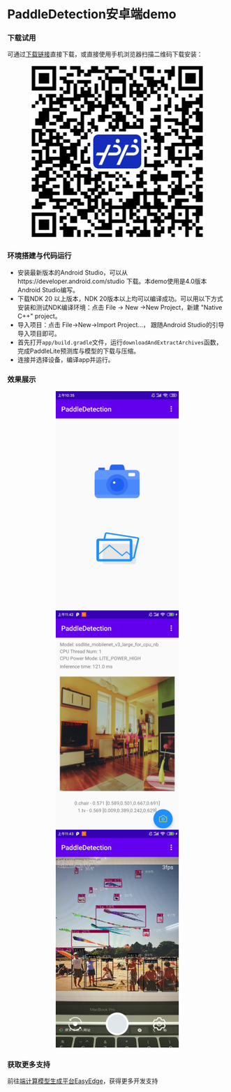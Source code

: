 # PaddleDetection安卓端demo

### 下载试用
可通过[下载链接](https://paddlemodels.bj.bcebos.com/object_detection/lite/paddledetection_app.apk)直接下载，或直接使用手机浏览器扫描二维码下载安装：

<div align="center">
  <img src="demo/ppdet_app.png" width='400'/>
</div>

### 环境搭建与代码运行
- 安装最新版本的Android Studio，可以从https://developer.android.com/studio 下载。本demo使用是4.0版本Android Studio编写。
- 下载NDK 20 以上版本，NDK 20版本以上均可以编译成功。可以用以下方式安装和测试NDK编译环境：点击 File -> New ->New Project，新建  "Native C++" project。
- 导入项目：点击 File->New->Import Project...， 跟随Android Studio的引导导入项目即可。
- 首先打开`app/build.gradle`文件，运行`downloadAndExtractArchives`函数，完成PaddleLite预测库与模型的下载与压缩。
- 连接并选择设备，编译app并运行。

### 效果展示
<div align="center">
  <img src="demo/ppdet_app_home.jpg" height="500px" ><img src="demo/ppdet_app_photo.jpg" height="500px" ><img src="demo/ppdet_app_camera.jpg" height="500px" >
</div>

### 获取更多支持
前往[端计算模型生成平台EasyEdge](https://ai.baidu.com/easyedge/app/open_source_demo?referrerUrl=paddlelite)，获得更多开发支持
